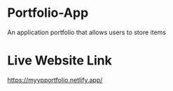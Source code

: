 # Portfolio-App
An application portfolio that allows users to store items

# Live Website Link
https://myypportfolio.netlify.app/
